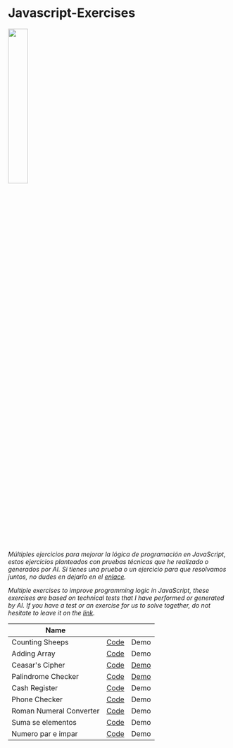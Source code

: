 # Javascript-Exercises
<img src="https://upload.wikimedia.org/wikipedia/commons/6/6a/JavaScript-logo.png" width="30%">

_Múltiples ejercicios para mejorar la lógica de programación en JavaScript, estos ejercicios planteados con pruebas técnicas que he realizado o generados por AI. Si tienes una prueba o un ejercicio para que resolvamos juntos, no dudes en dejarlo en el [enlace](https://github.com/borgesmj/Javascript-Exercises/issues)._


_Multiple exercises to improve programming logic in JavaScript, these exercises are based on technical tests that I have performed or generated by AI. If you have a test or an exercise for us to solve together, do not hesitate to leave it on the [link](https://github.com/borgesmj/Javascript-Exercises/issues)._

| Name      |       |   |
| ------------- |:-------------:| -----:|
| Counting Sheeps     | [Code](https://github.com/borgesmj/Javascript-Exercises/tree/main/Counting-sheeps#counting-sheeps) | Demo |
| Adding Array      | [Code](https://github.com/borgesmj/Javascript-Exercises/tree/main/Adding-Array#adding-arrays)     |   Demo |
| Ceasar's Cipher     | [Code](https://github.com/borgesmj/Javascript-Exercises/blob/main/Ceasars-cipher/README.md#ceasars-cipher)      |   [Demo](https://codepen.io/borgesmj19/full/GRXLwzd) |
| Palindrome Checker     | [Code](https://github.com/borgesmj/Javascript-Exercises/blob/main/Palindrome-Checker/README.md#palindrome-checker)    |   [Demo](https://codepen.io/borgesmj19/full/oNPRZyd)|
| Cash Register     | [Code](https://github.com/borgesmj/Javascript-Exercises/blob/main/Cash-Register/README.md#cash-register)    |   Demo |
| Phone Checker     | [Code](https://github.com/borgesmj/Javascript-Exercises/blob/main/Phone-checker/README.md#phone-checker)    |   Demo |
| Roman Numeral Converter   | [Code](https://github.com/borgesmj/Javascript-Exercises/tree/main/Roman-Numeral-Converter#roman-numeral-converter)    |   Demo |
| Suma se elementos   | [Code](https://github.com/borgesmj/Javascript-Exercises/tree/main/Suma-de-elementos#suma-de-elementos)    |   Demo |
| Numero par e impar   | [Code](https://github.com/borgesmj/Javascript-Exercises/tree/main/Numero-par-e-impar#Numero-par-e-impar)    |   Demo |